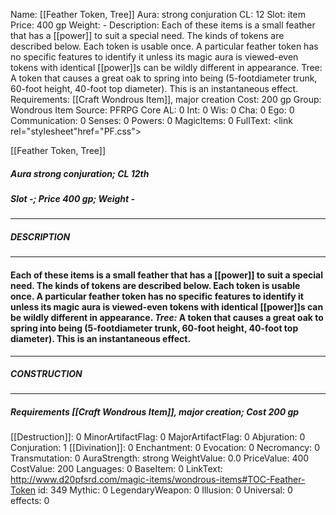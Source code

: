 Name: [[Feather Token, Tree]]
Aura: strong conjuration
CL: 12
Slot: item
Price: 400 gp
Weight: -
Description: Each of these items is a small feather that has a [[power]] to suit a special need. The kinds of tokens are described below. Each token is usable once. A particular feather token has no specific features to identify it unless its magic aura is viewed-even tokens with identical [[power]]s can be wildly different in appearance. Tree: A token that causes a great oak to spring into being (5-footdiameter trunk, 60-foot height, 40-foot top diameter). This is an instantaneous effect.
Requirements: [[Craft Wondrous Item]], major creation
Cost: 200 gp
Group: Wondrous Item
Source: PFRPG Core
AL: 0
Int: 0
Wis: 0
Cha: 0
Ego: 0
Communication: 0
Senses: 0
Powers: 0
MagicItems: 0
FullText: <link rel="stylesheet"href="PF.css"><div class="heading"><p class="alignleft">[[Feather Token, Tree]]</p><div style="clear: both;"></div></div><div><h5><b>Aura </b>strong conjuration; <b>CL </b>12th</h5><h5><b>Slot </b>-; <b>Price </b>400 gp; <b>Weight </b>-</h5></div><hr/><div><h5><b>DESCRIPTION</b></h5></div><hr/><div><h4><p>Each of these items is a small feather that has a [[power]] to suit a special need. The kinds of tokens are described below. Each token is usable once. A particular feather token has no specific features to identify it unless its magic aura is viewed-even tokens with identical [[power]]s can be wildly different in appearance. <i>Tree:</i> A token that causes a great oak to spring into being (5-footdiameter trunk, 60-foot height, 40-foot top diameter). This is an instantaneous effect.</p></h4></div><hr/><div><h5><b>CONSTRUCTION</b></h5></div><hr/><div><h5><b>Requirements </b>[[Craft Wondrous Item]], <i>major creation</i>; <b>Cost </b>200 gp</h5></div>
[[Destruction]]: 0
MinorArtifactFlag: 0
MajorArtifactFlag: 0
Abjuration: 0
Conjuration: 1
[[Divination]]: 0
Enchantment: 0
Evocation: 0
Necromancy: 0
Transmutation: 0
AuraStrength: strong
WeightValue: 0.0
PriceValue: 400
CostValue: 200
Languages: 0
BaseItem: 0
LinkText: http://www.d20pfsrd.com/magic-items/wondrous-items#TOC-Feather-Token
id: 349
Mythic: 0
LegendaryWeapon: 0
Illusion: 0
Universal: 0
effects: 0
